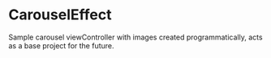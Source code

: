 # CarouselEffect

Sample carousel viewController with images created programmatically, acts as a base project for the future.
